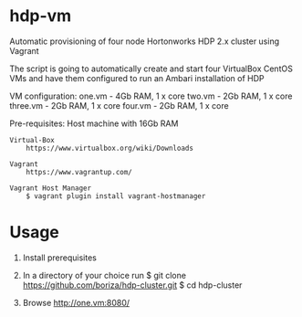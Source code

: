 # hdp-vm
Automatic provisioning of four node Hortonworks HDP 2.x cluster using Vagrant

The script is going to automatically create and start four VirtualBox CentOS VMs and have them configured to run an Ambari installation of HDP

VM configuration:
	one.vm - 4Gb RAM, 1 x core
	two.vm - 2Gb RAM, 1 x core
	three.vm - 2Gb RAM, 1 x core
	four.vm - 2Gb RAM, 1 x core

Pre-requisites:
	Host machine with 16Gb RAM

	Virtual-Box 
		https://www.virtualbox.org/wiki/Downloads

	Vagrant
		https://www.vagrantup.com/

	Vagrant Host Manager
		$ vagrant plugin install vagrant-hostmanager



# Usage

1) Install prerequisites

2) In a directory of your choice run 
	$ git clone https://github.com/boriza/hdp-cluster.git
	$ cd hdp-cluster

3) Browse http://one.vm:8080/